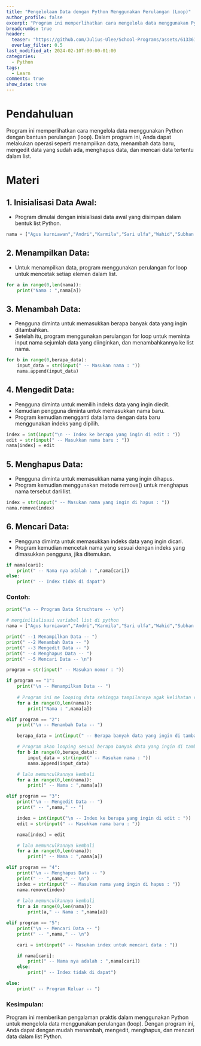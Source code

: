 ```yaml
---
title: "Pengelolaan Data dengan Python Menggunakan Perulangan (Loop)"
author_profile: false
excerpt: "Program ini memperlihatkan cara mengelola data menggunakan Python dengan bantuan perulangan (loop). Dalam program ini, Anda dapat melakukan operasi seperti menampilkan data, menambah data baru, mengedit data yang sudah ada, menghapus data, dan mencari data tertentu dalam list."
breadcrumbs: true
header:
  teaser: "https://github.com/Julius-Ulee/School-Programs/assets/61336116/5d588504-081b-4da7-8e83-fc3ed7af8736"
  overlay_filter: 0.5
last_modified_at: 2024-02-10T:00:00-01:00
categories:
  - Python
tags:
  - Learn
comments: true
show_date: true
---
```


# Pendahuluan
Program ini memperlihatkan cara mengelola data menggunakan Python dengan bantuan perulangan (loop). Dalam program ini, Anda dapat melakukan operasi seperti menampilkan data, menambah data baru, mengedit data yang sudah ada, menghapus data, dan mencari data tertentu dalam list.

# Materi
## 1. Inisialisasi Data Awal:
- Program dimulai dengan inisialisasi data awal yang disimpan dalam bentuk list Python.

```py
nama = ["Agus kurniawan","Andri","Karmila","Sari ulfa","Wahid","Subhan sidiq","Hartina"]
```

## 2. Menampilkan Data:
- Untuk menampilkan data, program menggunakan perulangan for loop untuk mencetak setiap elemen dalam list.

```py
for a in range(0,len(nama)):
    print("Nama : ",nama[a])
```

## 3. Menambah Data:
- Pengguna diminta untuk memasukkan berapa banyak data yang ingin ditambahkan.
- Setelah itu, program menggunakan perulangan for loop untuk meminta input nama sejumlah data yang diinginkan, dan menambahkannya ke list nama.

```py
for b in range(0,berapa_data):
    input_data = str(input(" -- Masukan nama : "))
    nama.append(input_data)
```

## 4. Mengedit Data:
- Pengguna diminta untuk memilih indeks data yang ingin diedit.
- Kemudian pengguna diminta untuk memasukkan nama baru.
- Program kemudian mengganti data lama dengan data baru menggunakan indeks yang dipilih.

```py
index = int(input("\n -- Index ke berapa yang ingin di edit : "))
edit = str(input(" -- Masukkan nama baru : "))
nama[index] = edit
```

## 5. Menghapus Data:
- Pengguna diminta untuk memasukkan nama yang ingin dihapus.
- Program kemudian menggunakan metode remove() untuk menghapus nama tersebut dari list.

```py
index = str(input(" -- Masukan nama yang ingin di hapus : "))
nama.remove(index)
```

## 6. Mencari Data:
- Pengguna diminta untuk memasukkan indeks data yang ingin dicari.
- Program kemudian mencetak nama yang sesuai dengan indeks yang dimasukkan pengguna, jika ditemukan.

```py
if nama[cari]:
    print(" -- Nama nya adalah : ",nama[cari])
else:
    print(" -- Index tidak di dapat")
```

### Contoh:

```py
print("\n -- Program Data Struchture -- \n")

# menginilialisasi variabel list di python
nama = ["Agus kurniawan","Andri","Karmila","Sari ulfa","Wahid","Subhan sidiq","Hartina"]

print(" --1 Menampilkan Data -- ")
print(" --2 Menambah Data -- ")
print(" --3 Mengedit Data -- ")
print(" --4 Menghapus Data -- ")
print(" --5 Mencari Data -- \n")

program = str(input(" -- Masukan nomor : "))

if program == "1":
    print("\n -- Menampilkan Data -- ")
    
    # Program ini me looping data sehingga tampilannya agak kelihatan rapi dan tidak berformat JSON
    for a in range(0,len(nama)):
        print("Nama : ",nama[a])

elif program == "2":
    print("\n -- Menambah Data -- ")

    berapa_data = int(input(" -- Berapa banyak data yang ingin di tambah : "))

    # Program akan looping sesuai berapa banyak data yang ingin di tambah
    for b in range(0,berapa_data):
        input_data = str(input(" -- Masukan nama : "))
        nama.append(input_data)

    # lalu memunculkannya kembali
    for a in range(0,len(nama)):
        print(" -- Nama : ",nama[a])

elif program == "3":
    print("\n -- Mengedit Data -- ")
    print(" -- ",nama," -- ")

    index = int(input("\n -- Index ke berapa yang ingin di edit : "))
    edit = str(input(" -- Masukkan nama baru : "))

    nama[index] = edit

    # lalu memunculkannya kembali
    for a in range(0,len(nama)):
        print(" -- Nama : ",nama[a])

elif program == "4":
    print("\n -- Menghapus Data -- ")
    print(" -- ",nama," -- \n")
    index = str(input(" -- Masukan nama yang ingin di hapus : "))
    nama.remove(index)
    
    # lalu memunculkannya kembali
    for a in range(0,len(nama)):
        print(a," -- Nama : ",nama[a])

elif program == "5":
    print("\n -- Mencari Data -- ")
    print(" -- ",nama," -- \n")

    cari = int(input(" -- Masukan index untuk mencari data : "))

    if nama[cari]:
        print(" -- Nama nya adalah : ",nama[cari])
    else:
        print(" -- Index tidak di dapat")

else:
    print(" -- Program Keluar -- ")
```

### Kesimpulan:
Program ini memberikan pengalaman praktis dalam menggunakan Python untuk mengelola data menggunakan perulangan (loop). Dengan program ini, Anda dapat dengan mudah menambah, mengedit, menghapus, dan mencari data dalam list Python.
